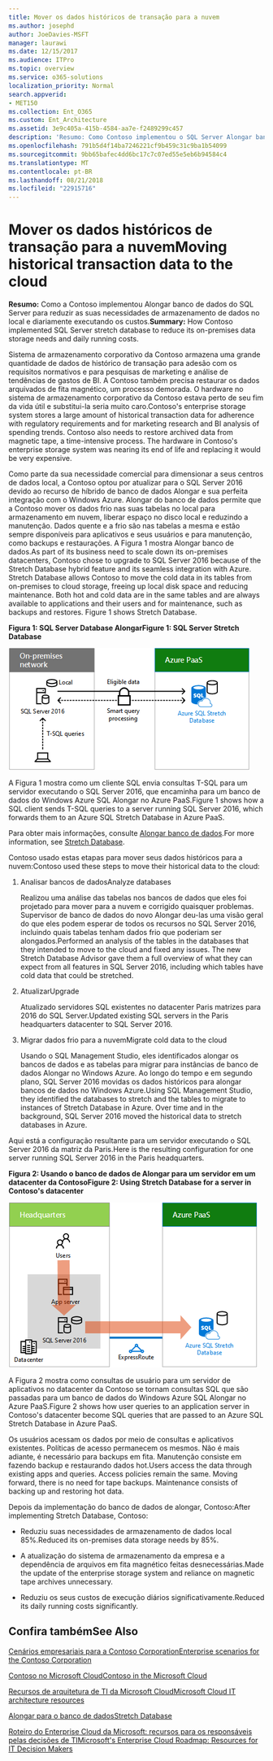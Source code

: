 ```yaml
---
title: Mover os dados históricos de transação para a nuvem
ms.author: josephd
author: JoeDavies-MSFT
manager: laurawi
ms.date: 12/15/2017
ms.audience: ITPro
ms.topic: overview
ms.service: o365-solutions
localization_priority: Normal
search.appverid:
- MET150
ms.collection: Ent_O365
ms.custom: Ent_Architecture
ms.assetid: 3e9c405a-415b-4584-aa7e-f2489299c457
description: 'Resumo: Como Contoso implementou o SQL Server Alongar banco de dados para reduzir as suas necessidades de armazenamento de dados no local e diariamente executando os custos.'
ms.openlocfilehash: 791b5d4f14ba7246221cf9b459c31c9ba1b54099
ms.sourcegitcommit: 9bb65bafec4dd6bc17c7c07ed55e5eb6b94584c4
ms.translationtype: MT
ms.contentlocale: pt-BR
ms.lasthandoff: 08/21/2018
ms.locfileid: "22915716"
---
```

# <a name="moving-historical-transaction-data-to-the-cloud"></a><span data-ttu-id="7ccf4-103">Mover os dados históricos de transação para a nuvem</span><span class="sxs-lookup"><span data-stu-id="7ccf4-103">Moving historical transaction data to the cloud</span></span>

 <span data-ttu-id="7ccf4-104">**Resumo:** Como a Contoso implementou Alongar banco de dados do SQL Server para reduzir as suas necessidades de armazenamento de dados no local e diariamente executando os custos.</span><span class="sxs-lookup"><span data-stu-id="7ccf4-104">**Summary:** How Contoso implemented SQL Server stretch database to reduce its on-premises data storage needs and daily running costs.</span></span>
  
<span data-ttu-id="7ccf4-p101">Sistema de armazenamento corporativo da Contoso armazena uma grande quantidade de dados de histórico de transação para adesão com os requisitos normativos e para pesquisas de marketing e análise de tendências de gastos de BI. A Contoso também precisa restaurar os dados arquivados de fita magnético, um processo demorada. O hardware no sistema de armazenamento corporativo da Contoso estava perto de seu fim da vida útil e substitui-la seria muito caro.</span><span class="sxs-lookup"><span data-stu-id="7ccf4-p101">Contoso's enterprise storage system stores a large amount of historical transaction data for adherence with regulatory requirements and for marketing research and BI analysis of spending trends. Contoso also needs to restore archived data from magnetic tape, a time-intensive process. The hardware in Contoso's enterprise storage system was nearing its end of life and replacing it would be very expensive.</span></span> 
  
<span data-ttu-id="7ccf4-p102">Como parte da sua necessidade comercial para dimensionar a seus centros de dados local, a Contoso optou por atualizar para o SQL Server 2016 devido ao recurso de híbrido de banco de dados Alongar e sua perfeita integração com o Windows Azure. Alongar do banco de dados permite que a Contoso mover os dados frio nas suas tabelas no local para armazenamento em nuvem, liberar espaço no disco local e reduzindo a manutenção. Dados quente e a frio são nas tabelas a mesma e estão sempre disponíveis para aplicativos e seus usuários e para manutenção, como backups e restaurações. A Figura 1 mostra Alongar banco de dados.</span><span class="sxs-lookup"><span data-stu-id="7ccf4-p102">As part of its business need to scale down its on-premises datacenters, Contoso chose to upgrade to SQL Server 2016 because of the Stretch Database hybrid feature and its seamless integration with Azure. Stretch Database allows Contoso to move the cold data in its tables from on-premises to cloud storage, freeing up local disk space and reducing maintenance. Both hot and cold data are in the same tables and are always available to applications and their users and for maintenance, such as backups and restores. Figure 1 shows Stretch Database.</span></span>
  
<span data-ttu-id="7ccf4-112">**Figura 1: SQL Server Database Alongar**</span><span class="sxs-lookup"><span data-stu-id="7ccf4-112">**Figure 1: SQL Server Stretch Database**</span></span>

![SQL Server Stretch Database como uma solução de dados híbrida](media/Contoso-Poster/StretchDB01.png)
  
<span data-ttu-id="7ccf4-114">A Figura 1 mostra como um cliente SQL envia consultas T-SQL para um servidor executando o SQL Server 2016, que encaminha para um banco de dados do Windows Azure SQL Alongar no Azure PaaS.</span><span class="sxs-lookup"><span data-stu-id="7ccf4-114">Figure 1 shows how a SQL client sends T-SQL queries to a server running SQL Server 2016, which forwards them to an Azure SQL Stretch Database in Azure PaaS.</span></span>
  
<span data-ttu-id="7ccf4-115">Para obter mais informações, consulte [Alongar banco de dados](https://msdn.microsoft.com/library/dn935011.aspx).</span><span class="sxs-lookup"><span data-stu-id="7ccf4-115">For more information, see [Stretch Database](https://msdn.microsoft.com/library/dn935011.aspx).</span></span>
  
<span data-ttu-id="7ccf4-116">Contoso usado estas etapas para mover seus dados históricos para a nuvem:</span><span class="sxs-lookup"><span data-stu-id="7ccf4-116">Contoso used these steps to move their historical data to the cloud:</span></span>
  
1. <span data-ttu-id="7ccf4-117">Analisar bancos de dados</span><span class="sxs-lookup"><span data-stu-id="7ccf4-117">Analyze databases</span></span>
    
    <span data-ttu-id="7ccf4-p103">Realizou uma análise das tabelas nos bancos de dados que eles foi projetado para mover para a nuvem e corrigido quaisquer problemas. Supervisor de banco de dados do novo Alongar deu-las uma visão geral do que eles podem esperar de todos os recursos no SQL Server 2016, incluindo quais tabelas tenham dados frio que poderiam ser alongados.</span><span class="sxs-lookup"><span data-stu-id="7ccf4-p103">Performed an analysis of the tables in the databases that they intended to move to the cloud and fixed any issues. The new Stretch Database Advisor gave them a full overview of what they can expect from all features in SQL Server 2016, including which tables have cold data that could be stretched.</span></span>
    
2. <span data-ttu-id="7ccf4-120">Atualizar</span><span class="sxs-lookup"><span data-stu-id="7ccf4-120">Upgrade</span></span>
    
    <span data-ttu-id="7ccf4-121">Atualizado servidores SQL existentes no datacenter Paris matrizes para 2016 do SQL Server.</span><span class="sxs-lookup"><span data-stu-id="7ccf4-121">Updated existing SQL servers in the Paris headquarters datacenter to SQL Server 2016.</span></span>
    
3. <span data-ttu-id="7ccf4-122">Migrar dados frio para a nuvem</span><span class="sxs-lookup"><span data-stu-id="7ccf4-122">Migrate cold data to the cloud</span></span>
    
    <span data-ttu-id="7ccf4-p104">Usando o SQL Management Studio, eles identificados alongar os bancos de dados e as tabelas para migrar para instâncias de banco de dados Alongar no Windows Azure. Ao longo do tempo e em segundo plano, SQL Server 2016 movidas os dados históricos para alongar bancos de dados no Windows Azure.</span><span class="sxs-lookup"><span data-stu-id="7ccf4-p104">Using SQL Management Studio, they identified the databases to stretch and the tables to migrate to instances of Stretch Database in Azure. Over time and in the background, SQL Server 2016 moved the historical data to stretch databases in Azure.</span></span>
    
<span data-ttu-id="7ccf4-125">Aqui está a configuração resultante para um servidor executando o SQL Server 2016 da matriz da Paris.</span><span class="sxs-lookup"><span data-stu-id="7ccf4-125">Here is the resulting configuration for one server running SQL Server 2016 in the Paris headquarters.</span></span>
  
<span data-ttu-id="7ccf4-126">**Figura 2: Usando o banco de dados de Alongar para um servidor em um datacenter da Contoso**</span><span class="sxs-lookup"><span data-stu-id="7ccf4-126">**Figure 2: Using Stretch Database for a server in Contoso's datacenter**</span></span>

![SQL Server Stretch Database de configuração da Contoso para um único computador que executa o SQL Server](media/Contoso-Poster/StretchDB02.png)

  
<span data-ttu-id="7ccf4-128">A Figura 2 mostra como consultas de usuário para um servidor de aplicativos no datacenter da Contoso se tornam consultas SQL que são passadas para um banco de dados do Windows Azure SQL Alongar no Azure PaaS.</span><span class="sxs-lookup"><span data-stu-id="7ccf4-128">Figure 2 shows how user queries to an application server in Contoso's datacenter become SQL queries that are passed to an Azure SQL Stretch Database in Azure PaaS.</span></span>
  
<span data-ttu-id="7ccf4-p105">Os usuários acessam os dados por meio de consultas e aplicativos existentes. Políticas de acesso permanecem os mesmos. Não é mais adiante, é necessário para backups em fita. Manutenção consiste em fazendo backup e restaurando dados hot.</span><span class="sxs-lookup"><span data-stu-id="7ccf4-p105">Users access the data through existing apps and queries. Access policies remain the same. Moving forward, there is no need for tape backups. Maintenance consists of backing up and restoring hot data.</span></span>
  
<span data-ttu-id="7ccf4-133">Depois da implementação do banco de dados de alongar, Contoso:</span><span class="sxs-lookup"><span data-stu-id="7ccf4-133">After implementing Stretch Database, Contoso:</span></span>
  
- <span data-ttu-id="7ccf4-134">Reduziu suas necessidades de armazenamento de dados local 85%.</span><span class="sxs-lookup"><span data-stu-id="7ccf4-134">Reduced its on-premises data storage needs by 85%.</span></span>
    
- <span data-ttu-id="7ccf4-135">A atualização do sistema de armazenamento da empresa e a dependência de arquivos em fita magnético feitas desnecessárias.</span><span class="sxs-lookup"><span data-stu-id="7ccf4-135">Made the update of the enterprise storage system and reliance on magnetic tape archives unnecessary.</span></span>
    
- <span data-ttu-id="7ccf4-136">Reduziu os seus custos de execução diários significativamente.</span><span class="sxs-lookup"><span data-stu-id="7ccf4-136">Reduced its daily running costs significantly.</span></span>
    
## <a name="see-also"></a><span data-ttu-id="7ccf4-137">Confira também</span><span class="sxs-lookup"><span data-stu-id="7ccf4-137">See Also</span></span>

[<span data-ttu-id="7ccf4-138">Cenários empresariais para a Contoso Corporation</span><span class="sxs-lookup"><span data-stu-id="7ccf4-138">Enterprise scenarios for the Contoso Corporation</span></span>](enterprise-scenarios-for-the-contoso-corporation.md)
  
[<span data-ttu-id="7ccf4-139">Contoso no Microsoft Cloud</span><span class="sxs-lookup"><span data-stu-id="7ccf4-139">Contoso in the Microsoft Cloud</span></span>](contoso-in-the-microsoft-cloud.md)
  
[<span data-ttu-id="7ccf4-140">Recursos de arquitetura de TI da Microsoft Cloud</span><span class="sxs-lookup"><span data-stu-id="7ccf4-140">Microsoft Cloud IT architecture resources</span></span>](microsoft-cloud-it-architecture-resources.md)

[<span data-ttu-id="7ccf4-141">Alongar para o banco de dados</span><span class="sxs-lookup"><span data-stu-id="7ccf4-141">Stretch Database</span></span>](https://msdn.microsoft.com/library/dn935011.aspx)
  
[<span data-ttu-id="7ccf4-142">Roteiro do Enterprise Cloud da Microsoft: recursos para os responsáveis pelas decisões de TI</span><span class="sxs-lookup"><span data-stu-id="7ccf4-142">Microsoft's Enterprise Cloud Roadmap: Resources for IT Decision Makers</span></span>](https://sway.com/FJ2xsyWtkJc2taRD)




